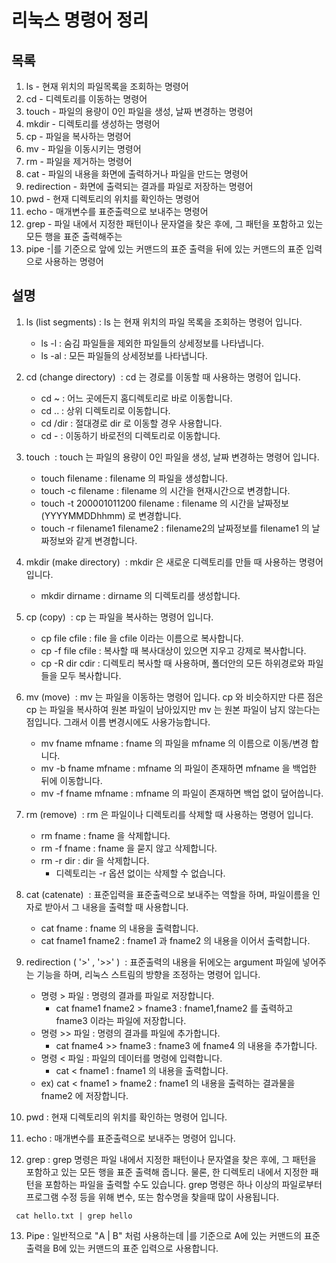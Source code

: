 # 리눅스 명령어 정리

## 목록

1. ls - 현재 위치의 파일목록을 조회하는 명령어
2. cd - 디렉토리를 이동하는 명령어
3. touch - 파일의 용량이 0인 파일을 생성, 날짜 변경하는 명령어
4. mkdir - 디렉토리를 생성하는 명령어
5. cp - 파일을 복사하는 명령어
6. mv - 파일을 이동시키는 명령어
7. rm - 파일을 제거하는 명령어
8. cat - 파일의 내용을 화면에 출력하거나 파일을 만드는 명령어
9. redirection - 화면에 출력되는 결과를 파일로 저장하는 명령어
10. pwd - 현재 디렉토리의 위치를 확인하는 명령어
11. echo - 매개변수를 표준출력으로 보내주는 명령어
12. grep - 파일 내에서 지정한 패턴이나 문자열을 찾은 후에, 그 패턴을 포함하고 있는 모든 행을 표준 출력해주는 
13. pipe -|를 기준으로 앞에 있는 커맨드의 표준 출력을 뒤에 있는 커맨드의 표준 입력으로 사용하는 명령어


## 설명
1. ls (list segments) 
  : ls 는 현재 위치의 파일 목록을 조회하는 명령어 입니다.
    * ls -l : 숨김 파일들을 제외한 파일들의 상세정보를 나타냅니다.
    * ls -al : 모든 파일들의 상세정보를 나타냅니다.
    
2. cd (change directory) 
  : cd 는 경로를 이동할 때 사용하는 명령어 입니다.
    * cd ~ : 어느 곳에든지 홈디렉토리로 바로 이동합니다.
    * cd .. : 상위 디렉토리로 이동합니다.
    * cd /dir : 절대경로 dir 로 이동할 경우 사용합니다.
    * cd - : 이동하기 바로전의 디렉토리로 이동합니다.
    
3. touch 
  : touch 는 파일의 용량이 0인 파일을 생성, 날짜 변경하는 명령어 입니다.
    * touch filename : filename 의 파일을 생성합니다.
    * touch -c filename : filename 의 시간을 현재시간으로 변경합니다.
    * touch -t 200001011200 filename : filename 의 시간을 날짜정보(YYYYMMDDhhmm) 로 변경합니다.
    * touch -r filename1 filename2 : filename2의 날짜정보를 filename1 의 날짜정보와 같게 변경합니다.
    
4. mkdir (make directory) 
  : mkdir 은 새로운 디렉토리를 만들 때 사용하는 명령어입니다.
    * mkdir dirname : dirname 의 디렉토리를 생성합니다.
    
5. cp (copy) 
  : cp 는 파일을 복사하는 명령어 입니다.
    * cp file cfile : file 을 cfile 이라는 이름으로 복사합니다.
    * cp -f file cfile : 복사할 때 복사대상이 있으면 지우고 강제로 복사합니다.
    * cp -R dir cdir : 디렉토리 복사할 때 사용하며, 폴더안의 모든 하위경로와 파일들을 모두 복사합니다.
    
6. mv (move) 
  : mv 는 파일을 이동하는 명령어 입니다. cp 와 비슷하지만 다른 점은 cp 는 파일을 복사하여 원본 파일이 남아있지만 mv 는 원본 파일이 남지 않는다는 점입니다. 그래서 이름 변경시에도 사용가능합니다.
    * mv fname mfname : fname 의 파일을 mfname 의 이름으로 이동/변경 합니다.
    * mv -b fname mfname : mfname 의 파일이 존재하면 mfname 을 백업한 뒤에 이동합니다.
    * mv -f fname mfname : mfname 의 파일이 존재하면 백업 없이 덮어씁니다.
    
7. rm (remove) 
  : rm 은 파일이나 디렉토리를 삭제할 때 사용하는 명령어 입니다.
    * rm fname : fname 을 삭제합니다.
    * rm -f fname : fname 을 묻지 않고 삭제합니다.
    * rm -r dir : dir 을 삭제합니다.
        * 디렉토리는 -r 옵션 없이는 삭제할 수 없습니다.
        
8. cat (catenate) 
  : 표준입력을 표준출력으로 보내주는 역할을 하며, 파일이름을 인자로 받아서 그 내용을 출력할 때 사용합니다.
    * cat fname : fname 의 내용을 출력합니다.
    * cat fname1 fname2 : fname1 과 fname2 의 내용을 이어서 출력합니다.

9. redirection ( '>' , '>>' ) 
  : 표준출력의 내용을 뒤에오는 argument 파일에 넣어주는 기능을 하며, 리눅스 스트림의 방향을 조정하는 명령어 입니다.
    * 명령 > 파일 : 명령의 결과를 파일로 저장합니다.
        * cat fname1 fname2 > fname3 : fname1,fname2 를 출력하고 fname3 이라는 파일에 저장합니다.
    * 명령 >> 파일 : 명령의 결과를 파일에 추가합니다.
        * cat fname4 >> fname3 : fname3 에 fname4 의 내용을 추가합니다.
    * 명령 < 파일 : 파일의 데이터를 명령에 입력합니다.
        * cat < fname1 : fname1 의 내용을 출력합니다.
    * ex) cat < fname1 > fname2 : fname1 의 내용을 출력하는 결과물을 fname2 에 저장합니다.
    
10. pwd
  : 현재 디렉토리의 위치를 확인하는 명령어 입니다.

11. echo
  : 매개변수를 표준출력으로 보내주는 명령어 입니다.

12. grep
  : grep 명령은 파일 내에서 지정한 패턴이나 문자열을 찾은 후에, 그 패턴을 포함하고 있는 모든 행을 표준 출력해 줍니다. 물론, 한 디렉토리 내에서 지정한 패턴을 포함하는 파일을 출력할 수도 있습니다. grep 명령은 하나 이상의 파일로부터 프로그램 수정 등을 위해 변수, 또는 함수명을 찾을때 많이 사용됩니다.
~~~
 cat hello.txt | grep hello
~~~

13. Pipe
  : 일반적으로 "A | B" 처럼 사용하는데 |를 기준으로 A에 있는 커맨드의 표준 출력을 B에 있는 커맨드의 표준 입력으로 사용합니다.
